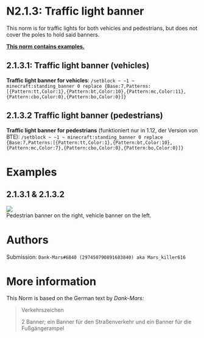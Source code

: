 # N2.1.3: Traffic light banner

This norm is for traffic lights for both vehicles and pedestrians, but does not cover the poles to hold said banners.

**[This norm contains examples.](#examples)**

## 2.1.3.1: Traffic light banner (vehicles)

**Traffic light banner for vehicles**: `/setblock ~ ~1 ~ minecraft:standing_banner 0 replace {Base:7,Patterns:[{Pattern:tt,Color:1},{Pattern:bt,Color:10},{Pattern:mc,Color:11},{Pattern:cbo,Color:0},{Pattern:bo,Color:0}]}`

## 2.1.3.2 Traffic light banner (pedestrians)

**Traffic light banner for pedestrians** (funktioniert nur in 1.12, der Version von BTE): `/setblock ~ ~1 ~ minecraft:standing_banner 0 replace {Base:7,Patterns:[{Pattern:tt,Color:1},{Pattern:bt,Color:10},{Pattern:mc,Color:7},{Pattern:cbo,Color:0},{Pattern:bo,Color:0}]}`

# Examples

## 2.1.3.1 & 2.1.3.2

![](https://cdn.discordapp.com/attachments/702537033813327915/705761955583098932/2020-05-02_12.54.41.png)  
Pedestrian banner on the right, vehicle banner on the left.

# Authors

Submission: `Dank-Mars#6840 (297450790891683840) aka Mars_killer616`

# More information

This Norm is based on the German text by _Dank-Mars:_

> Verkehrszeichen
>
> 2 Banner; ein Banner für den Straßenverkehr und ein Banner für die Fußgängerampel